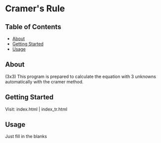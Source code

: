 # Cramer's Rule

## Table of Contents

- [About](#about)
- [Getting Started](#getting_started)
- [Usage](#usage)

## About <a name = "about"></a>

(3x3)
This program is prepared to calculate the equation with 3 unknowns automatically with the cramer method.

## Getting Started <a name = "getting_started"></a>

Visit: index.html | index_tr.html

## Usage <a name = "usage"></a>

Just fill in the blanks
